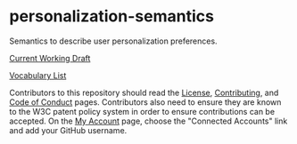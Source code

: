 # personalization-semantics
Semantics to describe user personalization preferences.

[Current Working Draft](https://w3c.github.io/personalization-semantics/)

[Vocabulary List](https://w3c.github.io/personalization-semantics/vocabulary-list/)


Contributors to this repository should read the [License](LICENSE.md), [Contributing](CONTRIBUTING.md), and [Code of Conduct](CODE_OF_CONDUCT.md) pages. Contributors also need to ensure they are known to the W3C patent policy system in order to ensure contributions can be accepted. On the [My Account](https://www.w3.org/Systems/db/userInfo) page, choose the "Connected Accounts" link and add your GitHub username.
